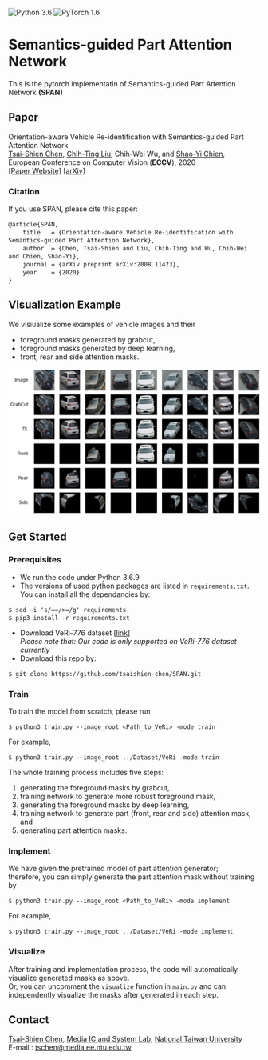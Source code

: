 ![Python 3.6](https://img.shields.io/badge/Python-3.6-green.svg)
![PyTorch 1.6](https://img.shields.io/badge/PyTorch-1.6-blue.svg)
# Semantics-guided Part Attention Network
This is the pytorch implementatin of Semantics-guided Part Attention Network **(SPAN)**

## Paper
Orientation-aware Vehicle Re-identification with Semantics-guided Part Attention Network <br/>
[Tsai-Shien Chen](https://tsaishien-chen.github.io/), [Chih-Ting Liu](https://jackie840129.github.io/), Chih-Wei Wu, and [Shao-Yi Chien](http://www.ee.ntu.edu.tw/profile?id=101), <br/>
European Conference on Computer Vision (**ECCV**), 2020 <br/>
[[Paper Website]](http://media.ee.ntu.edu.tw/research/SPAN/) [[arXiv]](https://arxiv.org/abs/2008.11423)

### Citation
If you use SPAN, please cite this paper:
```
@article{SPAN,
  	title   = {Orientation-aware Vehicle Re-identification with Semantics-guided Part Attention Network},
  	author  = {Chen, Tsai-Shien and Liu, Chih-Ting and Wu, Chih-Wei and Chien, Shao-Yi},
  	journal = {arXiv preprint arXiv:2008.11423},
  	year    = {2020}
}
```

## Visualization Example
We visiualize some examples of vehicle images and their
- foreground masks generated by grabcut,
- foreground masks generated by deep learning,
- front, rear and side attention masks.
<p align="center"><img src='figures/example.png'></p>

## Get Started
### Prerequisites
- We run the code under Python 3.6.9
- The versions of used python packages are listed in `requirements.txt`. You can install all the dependancies by:
```
$ sed -i 's/==/>=/g' requirements.
$ pip3 install -r requirements.txt
```
- Download VeRi-776 dataset [[link]](https://github.com/JDAI-CV/VeRidataset) </br>
*Please note that: Our code is only supported on VeRi-776 dataset currently*
- Download this repo by:
```
$ git clone https://github.com/tsaishien-chen/SPAN.git
```
### Train
To train the model from scratch, please run
```
$ python3 train.py --image_root <Path_to_VeRi> -mode train
```
For example,
```
$ python3 train.py --image_root ../Dataset/VeRi -mode train
```
The whole training process includes five steps:
1. generating the foreground masks by grabcut,
2. training network to generate more robust foreground mask,
3. generating the foreground masks by deep learning,
4. training network to generate part (front, rear and side) attention mask, and
5. generating part attention masks.

### Implement
We have given the pretrained model of part attention generator; </br>
therefore, you can simply generate the part attention mask without training by
```
$ python3 train.py --image_root <Path_to_VeRi> -mode implement
```
For example,
```
$ python3 train.py --image_root ../Dataset/VeRi -mode implement
```

### Visualize
After training and implementation process, the code will automatically visualize generated masks as above. </br>
Or, you can uncomment the `visualize` function in `main.py` and can independently visualize the masks after generated in each step.

## Contact
[Tsai-Shien Chen](https://tsaishien-chen.github.io/), [Media IC and System Lab](http://media.ee.ntu.edu.tw/), [National Taiwan University](https://www.ntu.edu.tw/english/index.html) </br>
E-mail : tschen@media.ee.ntu.edu.tw
